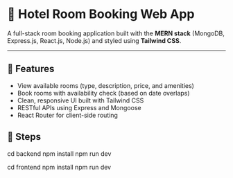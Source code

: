 # 🏨 Hotel Room Booking Web App

A full-stack room booking application built with the **MERN stack** (MongoDB, Express.js, React.js, Node.js) and styled using **Tailwind CSS**.

---

## 🚀 Features

- View available rooms (type, description, price, and amenities)
- Book rooms with availability check (based on date overlaps)
- Clean, responsive UI built with Tailwind CSS
- RESTful APIs using Express and Mongoose
- React Router for client-side routing

## 🚀 Steps
cd backend
npm install
npm run dev

cd frontend
npm install
npm run dev



